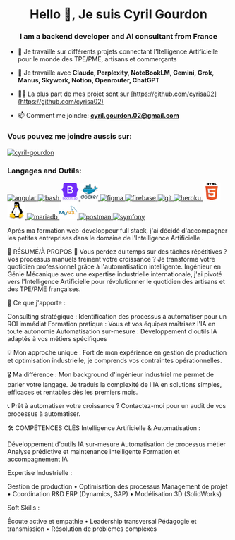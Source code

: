 <h1 align="center">Hello 👋, Je suis Cyril Gourdon</h1>
<h3 align="center">I am a backend developer and AI consultant from France</h3>

- 🔭 Je travaille sur différents projets connectant l'Itelligence Artificielle pour le monde des TPE/PME, artisans et commerçants

- 🌱 Je travaille avec **Claude, Perplexity, NoteBookLM, Gemini, Grok, Manus, Skywork, Notion, Openrouter, ChatGPT**  

- 👨‍💻 La plus part de mes projet sont sur [https://github.com/cyrisa02](https://github.com/cyrisa02)

- 📫 Comment me joindre:  **cyril.gourdon.02@gmail.com**

<h3 align="left">Vous pouvez me joindre aussis sur:</h3>
<p align="left">
<a href="https://linkedin.com/in/cyril-gourdon-ia-consulting" target="blank"><img align="center" src="https://raw.githubusercontent.com/rahuldkjain/github-profile-readme-generator/master/src/images/icons/Social/linked-in-alt.svg" alt="cyril-gourdon" height="30" width="40" /></a>
  <!--
<a href="https://fb.com/atelier du cabriolet" target="blank"><img align="center" src="https://raw.githubusercontent.com/rahuldkjain/github-profile-readme-generator/master/src/images/icons/Social/facebook.svg" alt="atelier du cabriolet" height="30" width="40" /></a>
<a href="https://www.youtube.com/c/https://www.youtube.com/channel/ucwx0nluqwhxvly5v_u-ll4q" target="blank"><img align="center" src="https://raw.githubusercontent.com/rahuldkjain/github-profile-readme-generator/master/src/images/icons/Social/youtube.svg" alt="https://www.youtube.com/channel/ucwx0nluqwhxvly5v_u-ll4q" height="30" width="40" /></a>
<a href="https://discord.gg/cyrisa02#8061" target="blank"><img align="center" src="https://raw.githubusercontent.com/rahuldkjain/github-profile-readme-generator/master/src/images/icons/Social/discord.svg" alt="cyrisa02#8061" height="30" width="40" /></a> -->
</p>

<h3 align="left">Langages and Outils:</h3>
<p align="left"> <a href="https://angular.io" target="_blank" rel="noreferrer"> <img src="https://angular.io/assets/images/logos/angular/angular.svg" alt="angular" width="40" height="40"/> </a> <a href="https://www.gnu.org/software/bash/" target="_blank" rel="noreferrer"> <img src="https://www.vectorlogo.zone/logos/gnu_bash/gnu_bash-icon.svg" alt="bash" width="40" height="40"/> </a> <a href="https://getbootstrap.com" target="_blank" rel="noreferrer"> <img src="https://raw.githubusercontent.com/devicons/devicon/master/icons/bootstrap/bootstrap-plain-wordmark.svg" alt="bootstrap" width="40" height="40"/> </a> <a href="https://www.docker.com/" target="_blank" rel="noreferrer"> <img src="https://raw.githubusercontent.com/devicons/devicon/master/icons/docker/docker-original-wordmark.svg" alt="docker" width="40" height="40"/> </a> <a href="https://www.figma.com/" target="_blank" rel="noreferrer"> <img src="https://www.vectorlogo.zone/logos/figma/figma-icon.svg" alt="figma" width="40" height="40"/> </a> <a href="https://firebase.google.com/" target="_blank" rel="noreferrer"> <img src="https://www.vectorlogo.zone/logos/firebase/firebase-icon.svg" alt="firebase" width="40" height="40"/> </a> <a href="https://git-scm.com/" target="_blank" rel="noreferrer"> <img src="https://www.vectorlogo.zone/logos/git-scm/git-scm-icon.svg" alt="git" width="40" height="40"/> </a> <a href="https://heroku.com" target="_blank" rel="noreferrer"> <img src="https://www.vectorlogo.zone/logos/heroku/heroku-icon.svg" alt="heroku" width="40" height="40"/> </a> <a href="https://www.w3.org/html/" target="_blank" rel="noreferrer"> <img src="https://raw.githubusercontent.com/devicons/devicon/master/icons/html5/html5-original-wordmark.svg" alt="html5" width="40" height="40"/> </a> <a href="https://www.linux.org/" target="_blank" rel="noreferrer"> <img src="https://raw.githubusercontent.com/devicons/devicon/master/icons/linux/linux-original.svg" alt="linux" width="40" height="40"/> </a> <a href="https://mariadb.org/" target="_blank" rel="noreferrer"> <img src="https://www.vectorlogo.zone/logos/mariadb/mariadb-icon.svg" alt="mariadb" width="40" height="40"/> </a> <a href="https://www.mysql.com/" target="_blank" rel="noreferrer"> <img src="https://raw.githubusercontent.com/devicons/devicon/master/icons/mysql/mysql-original-wordmark.svg" alt="mysql" width="40" height="40"/> </a> <a href="https://postman.com" target="_blank" rel="noreferrer"> <img src="https://www.vectorlogo.zone/logos/getpostman/getpostman-icon.svg" alt="postman" width="40" height="40"/> </a> <a href="https://symfony.com" target="_blank" rel="noreferrer"> <img src="https://symfony.com/logos/symfony_black_03.svg" alt="symfony" width="40" height="40"/> </a> </p>



Après ma formation web-developpeur full stack, j'ai décidé d'accompagner les petites entreprises dans le domaine de l'Intelligence Artificielle . 

📝 RÉSUMÉ/À PROPOS
🚀 Vous perdez du temps sur des tâches répétitives ? Vos processus manuels freinent votre croissance ?
Je transforme votre quotidien professionnel grâce à l'automatisation intelligente.
Ingénieur en Génie Mécanique avec une expertise industrielle internationale, j'ai pivoté vers l'Intelligence Artificielle pour révolutionner le quotidien des artisans et des TPE/PME françaises.

🎯 Ce que j'apporte :

Consulting stratégique : Identification des processus à automatiser pour un ROI immédiat
Formation pratique : Vous et vos équipes maîtrisez l'IA en toute autonomie
Automatisation sur-mesure : Développement d'outils IA adaptés à vos métiers spécifiques

💡 Mon approche unique :
Fort de mon expérience en gestion de production et optimisation industrielle, je comprends vos contraintes opérationnelles. 

🎖️ Ma différence :
Mon background d'ingénieur industriel me permet de parler votre langage. Je traduis la complexité de l'IA en solutions simples, efficaces et rentables dès les premiers mois.

📞 Prêt à automatiser votre croissance ?
Contactez-moi pour un audit de vos processus à automatiser.

🛠️ COMPÉTENCES CLÉS
Intelligence Artificielle & Automatisation :

Développement d'outils IA sur-mesure
Automatisation de processus métier
Analyse prédictive et maintenance intelligente
Formation et accompagnement IA

Expertise Industrielle :

Gestion de production • Optimisation des processus
Management de projet • Coordination R&D
ERP (Dynamics, SAP) • Modélisation 3D (SolidWorks)

Soft Skills :

Écoute active et empathie • Leadership transversal
Pédagogie et transmission • Résolution de problèmes complexes
